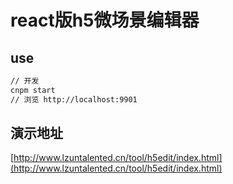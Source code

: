 # react版h5微场景编辑器

## use

```bash
// 开发
cnpm start
// 浏览 http://localhost:9901
```

## 演示地址
[http://www.lzuntalented.cn/tool/h5edit/index.html](http://www.lzuntalented.cn/tool/h5edit/index.html)